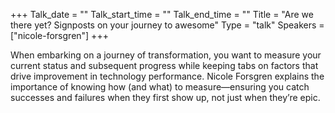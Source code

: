 +++
Talk_date = ""
Talk_start_time = ""
Talk_end_time = ""
Title = "Are we there yet? Signposts on your journey to awesome"
Type = "talk"
Speakers = ["nicole-forsgren"]
+++

When embarking on a journey of transformation, you want to measure your current status and subsequent progress while keeping tabs on factors that drive improvement in technology performance. Nicole Forsgren explains the importance of knowing how (and what) to measure—ensuring you catch successes and failures when they first show up, not just when they’re epic.
